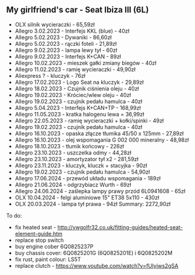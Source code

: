 My girlfriend's car - Seat Ibiza III (6L)
-----------------------------------------
- OLX silnik wycieraczki - 65,59zł
- Allegro 3.02.2023 - Interfejs KKL (blue) - 40zł
- Allegro 5.02.2023 - Dywaniki - 86,60zł
- Allegro 5.02.2023 - rączki foteli - 21,89zł
- Allegro 9.02.2023 - lampa lewy tył - 60zł
- Allegro 9.02.2023 - Interfejs K+CAN - 89zł
- Allegro 10.02.2023 - mieszek gałki zmiany biegów - 40zł
- Allegro 11.02.2023 - ramię wycieraczki - 49,90zł
- Aliexpress ? - kluczyk - 76zł
- Allegro 17.02.2023 - Logo Seat na kluczyk - 29,89zł
- Allegro 18.02.2023 - Czujnik ciśnienia oleju - 40zł
- Allegro 19.02.2023 - Króciec/wlew oleju - 40zł
- Allegro 19.02.2023 - czujnik pedału hamulca - 40zł
- Allegro 5.04.2023 - Interfejs K+CAN+TP - 168,99zł
- Allegro 11.05.2023 - kratka halogenu lewa = 36,99zł
- Allegro 22.05.2023 - ramię wycieraczki + kołki/spinki - 49zł
- Allegro 19.02.2023 - czujnik pedału hamulca - 40zł
- Allegro 16.10.2023 - opaska złącze tłumika 45/50 x 125mm - 27,89zł
- Allegro 16.10.2023 - olej wspomagania G 002 000 mineralny - 48,98zł
- Allegro 18.10.2023 - tłumik końcowy - 226zł
- Allegro 23.10.2023 - uszczelka odmy - 44,28zł
- Allegro 23.10.2023 - amortyzator tył x2 - 281,59zł
- Allegro 23.11.2023 - kluczyk, kluczk + stacyjka - 90zł
- Allegro 19.02.2023 - czujnik pedału hamulca - 54,90zł
- Allegro 17.06.2024 - przewód układu wspomagania - 189zł
- Allegro 21.06.2024 - odgrzybiacz Wurth - 69zł
- Allegro 24.06.2024 - zaślepka lampy prawy przód 6L0941608 - 65zł
- OLX 10.04.2024 - felgi aluminiowe 15" ET38 5x110 - 430zł
- OLX 20.03.2024 - lampa tył prawa - 94zł
Summary: 2272,90zł

To do:
- fix heated seat - http://vwgolfr32.co.uk/fitting-guides/heated-seat-element-guide.htm
- replace stop switch
- buy engine cober 6Q0825237P
- buy chassis cover: 6Q0825201G (6Q0825201E) i 6Q0825202M
- fix rust, paint colour: LS5T
- replace clutch - https://www.youtube.com/watch?v=fUIyiws2gSA

